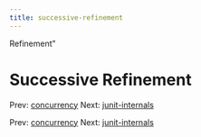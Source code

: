 ```yaml
---
title: successive-refinement
---
```


Refinement"

# Successive Refinement

Prev: [concurrency](concurrency.md) Next:
[junit-internals](junit-internals.md)

Prev: [concurrency](concurrency.md) Next:
[junit-internals](junit-internals.md)
